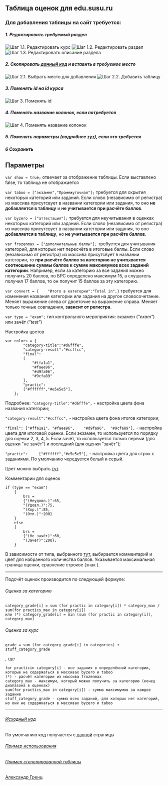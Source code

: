 ## Таблица оценок для edu.susu.ru


### Для добавления таблицы на сайт требуется:
##### 1. Редактировать требуемый раздел
![Шаг 1.1. Редактировать курс](https://github.com/AlexandrGrents/table-esu-susu/blob/master/images/st1.png "Редактировать курс")
![Шаг 1.2. Редактировать раздел](https://github.com/AlexandrGrents/table-esu-susu/blob/master/images/st2.png "Редактировать раздел")
![Шаг 1.3. Редактировать описание раздела](https://github.com/AlexandrGrents/table-esu-susu/blob/master/images/st3.png "Редактировать описание раздела")
##### 2. Скопировать [данный код](https://github.com/AlexandrGrents/table-esu-susu/blob/master/for%20copy.hrml) и вставить в требуемое место
![Шаг 2.1. Выбрать место для добавления](https://github.com/AlexandrGrents/table-esu-susu/blob/master/images/st4.png "Выбрать место для добавления")
![Шаг 2.2. Добавить таблицу](https://github.com/AlexandrGrents/table-esu-susu/blob/master/images/st5.png "Добавить таблицу")
##### 3. Поменять id на id курса 
![Шаг 3. Поменять id](https://github.com/AlexandrGrents/table-esu-susu/blob/master/images/st6.png)
##### 4. Поменять название колонок, если потребуется
![Шаг 4. Поменять название колонок](https://github.com/AlexandrGrents/table-esu-susu/blob/master/images/st7.png)
##### 5. Поменять параметры (подробнее [тут](#params)), если это требуется
##### 6 Сохранить

## Параметры

`var show = true;` отвечает за отображение таблицы. Если выставлено false, то таблица не отображается

`var taboo = ["экзамен","Промежуточная"];` требуется для скрытия некоторых категорий или заданий. Если слово (независимо от регистра) из массива присутсвует в названии категории или задания, то оно **не добавляется в таблицу** и **не учитывается при расчёте баллов**.

<span name = "params"></span>

`var byzero = ["аттестация"];` требуется для неучитывания в оценках некоторых категорий или заданий. Если слово (независимо от регистра) из массива присутсвует в названии категории или задания, то оно **добавляется в таблицу**, но **не учитывается при расчёте баллов**.

`var frozenmax = ["дополнительные баллы"];` требуется для учитывания категорий, для которых нет пересчёта в итоговые баллы. Если слово (независимо от регистра) из массива присутсвует в названии категории, то **при расчёте баллов за категорию не учитывается соотношение суммы баллов к сумме максимумов всех заданий категории**. Например, если за категорию за все задания можно получить 20 баллов, по БРС определено максимум 15, а слушатель получил 17 баллов, то он получит 15 баллов за эту категорию.

`var convert = {	"Итого в категории":"Total in",}` требуется для изменения названия категории или задания на другое словосочетание. Меняет выражение слева от двоеточие на выражение справа. Меняет только точные совпадения, **зависит от регистра**.

`var type = "exam";` тип контрольного мероприятия: экзамен (*"exam"*) или зачёт (*"test"*)

Настройка цветов

<span name = "type"></span>
```
var colors = {
		"category-title":"#d6fffe",
		"category-result":"#ccffcc",
		"final":
		[
			"#ffa1a1",
			"#faee96",
			"#d9fa96",
			"#9cfa89"
		],
		"practic":
		["#ffffff","#e5e5e5"],
	};
```
Подробнее:
`"category-title":"#d6fffe",` - настройка цвета фона названия категории;

`"category-result":"#ccffcc",` - настройка цвета фона итогов категории;

`"final": ["#ffa1a1", "#faee96",	"#d9fa96",	"#9cfa89"],` - настройка цвета для итоговой оценки. Если экзамен, то используется по порядку для оценки 2, 3, 4, 5. Если зачёт, то используется только первый (для оценки "не зачёт") и последний (для оценки "зачёт");

`"practic":		["#ffffff","#e5e5e5"],` - настройка цвета для строк с заданиями. По умолчанию чередуется белый и серый.

Цвет можно выбрать [тут](https://htmlcolorcodes.com/color-picker/).


Комментарии для оценок
```
if (type == "exam")
	{
		brs = 
		{"(Неудовл.)":65,
		"(Удовл.)":75,
		"(Хор.)":85,
		"(Отл.)":200}
	}
	else
	{
		brs = 
		{"(Не зачёт)":60,
		"(Зачёт)":200};
	}
```
В зависимости от типа, выбранного [тут](#type), выбирается комментарий и цвет для набранного количества баллов. Указывается максимальная граница оценки, сравнение строкое (знак ).

<hr>

Подсчёт оценок производится по следующей формуле:

###### Оценка за категорию
    category_grade[i] = sum (for practic in category[i]) * category_max / sum(for practics_max in category[i])
    или (*) category_grade[i] = min (sum (for practic in category[i]), category_max)
###### Оценка за курс
    grade = sum (for category_grade[i] in categories) + stuff_category_grade

, где

    for practicin category[i] - все задания в определённой категории, которые не содержаться в массивах byzero и taboo
    (*) - расчёт категории из массива frozenmax
    category_max - максимум, который можно получить за категорию (конец диапазона в оценках)
    sum(for practics_max in category[i]) - сумма максимумов за каждое задание 
    stuff_category_grade - сумма всех заданий, для которых нет категорий, но они не содержкаться в массивах byzero и taboo
    
<hr>


###### [Исходный код](https://github.com/AlexandrGrents/table-esu-susu/blob/master/script.js)
По умолчанию код получается с [данной](https://raw.githack.com/AlexandrGrents/table-esu-susu/master/script.js) страницы
###### [Пример использования](https://github.com/AlexandrGrents/table-esu-susu/blob/master/example.html)
###### [Пример сгенерированной таблицы](https://github.com/AlexandrGrents/table-esu-susu/blob/master/example.md)

[Александр Гренц](mailto:alx.grents@gmail.com)

